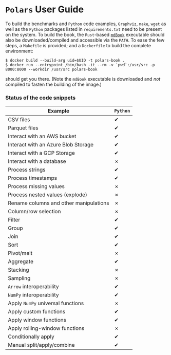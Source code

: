 # `Polars` User Guide

To build the benchmarks and `Python` code examples, `Graphviz`, `make`, `wget` as well as the `Python` packages listed in `requirements.txt` need to be present on the system.
To build the book, the `Rust`-based [`mdBook`](https://github.com/rust-lang/mdBook) executable should also be downloaded/compiled and accessible via the `PATH`.
To ease the few steps, a `Makefile` is provided; and a `Dockerfile` to build the complete environment:

```shell
$ docker build --build-arg uid=$UID -t polars-book .
$ docker run --entrypoint /bin/bash -it --rm -v `pwd`:/usr/src -p 8000:8000 --workdir /usr/src polars-book
```

should get you there.
(Note the `mdBook` executable is downloaded and *not* compiled to fasten the building of the image.)

### Status of the code snippets

| Example                                | `Python` |
|----------------------------------------|----------|
| CSV files                              | ✔        |
| Parquet files                          | ✔        |
| Interact with an AWS bucket            | ✔        |
| Interact with an Azure Blob Storage    | ✔        |
| Interact with a GCP Storage            | ✔        |
| Interact with a database               | ✗        |
| Process strings                        | ✔        |
| Process timestamps                     | ✔        |
| Process missing values                 | ✗        |
| Process nested values (explode)        | ✗        |
| Rename columns and other manipulations | ✗        |
| Column/row selection                   | ✗        |
| Filter                                 | ✔        |
| Group                                  | ✔        |
| Join                                   | ✔        |
| Sort                                   | ✔        |
| Pivot/melt                             | ✗        |
| Aggregate                              | ✔        |
| Stacking                               | ✗        |
| Sampling                               | ✗        |
| `Arrow` interoperability               | ✔        |
| `NumPy` interoperability               | ✔        |
| Apply `NumPy` universal functions      | ✗        |
| Apply custom functions                 | ✔        |
| Apply window functions                 | ✔        |
| Apply rolling-window functions         | ✗        |
| Conditionally apply                    | ✔        |
| Manual split/apply/combine             | ✔        |
